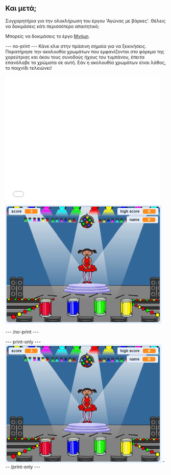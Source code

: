 ## Και μετά;

Συγχαρητήρια για την ολοκλήρωση του έργου 'Αγώνας με βάρκες'. Θέλεις να δοκιμάσεις κάτι περισσότερο απαιτητικό;

Μπορείς να δοκιμάσεις το έργο [Μνήμη](https://projects.raspberrypi.org/en/projects/memory?utm_source=pathway&utm_medium=whatnext&utm_campaign=projects).

\--- no-print \--- Κάνε κλικ στην πράσινη σημαία για να ξεκινήσεις. Παρατήρησε την ακολουθία χρωμάτων που εμφανίζονται στο φόρεμα της χορεύτριας και άκου τους συνοδούς ήχους του τυμπάνου, έπειτα επανάλαβε τα χρώματα σε αυτή. Εάν η ακολουθία χρωμάτων είναι λάθος, το παιχνίδι τελειώνει!

<div class="scratch-preview">
  <iframe allowtransparency="true" width="485" height="402" src="//scratch.mit.edu/projects/embed/284452634/?autostart=false" frameborder="0" allowfullscreen scrolling="no" mark="crwd-mark"></iframe> <img src="images/memory-screenshot.png" />
</div>

\--- /no-print \---

\--- print-only \--- ![screenshot of finished game](images/memory-screenshot.png) \--- /print-only \---
